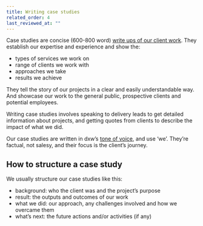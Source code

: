 ```yaml
---
title: Writing case studies
related_order: 4
last_reviewed_at: ""
---
```


Case studies are concise (600-800 word) [write ups of our client work](https://www.dxw.com/case-studies/). They establish our expertise and experience and show the:

* types of services we work on
* range of clients we work with
* approaches we take
* results we achieve

They tell the story of our projects in a clear and easily understandable way. And showcase our work to the general public, prospective clients and potential employees. 

Writing case studies involves speaking to delivery leads to get detailed information about projects, and getting quotes from clients to describe the impact of what we did. 

Our case studies are written in dxw’s [tone of voice](/work-we-do/tone-of-voice/), and use ‘we’. They’re factual, not salesy, and their focus is the client’s journey.

## How to structure a case study

We usually structure our case studies like this:

* background: who the client was and the project’s purpose 
* result: the outputs and outcomes of our work
* what we did: our approach, any challenges involved and how we overcame them
* what’s next: the future actions and/or activities (if any)
